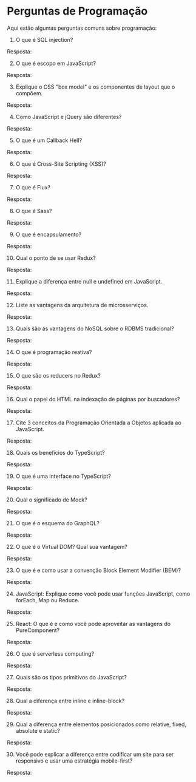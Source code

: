 # Perguntas de Programação

Aqui estão algumas perguntas comuns sobre programação:

1. O que é SQL injection?

Resposta:

2. O que é escopo em JavaScript?

Resposta:

3. Explique o CSS "box model" e os componentes de layout que o compõem.

Resposta:

4. Como JavaScript e jQuery são diferentes?

Resposta:

5. O que é um Callback Hell?

Resposta:

6. O que é Cross-Site Scripting (XSS)?

Resposta:

7. O que é Flux?

Resposta:

8. O que é Sass?

Resposta:

9. O que é encapsulamento?

Resposta:

10. Qual o ponto de se usar Redux?

Resposta:

11. Explique a diferença entre null e undefined em JavaScript.

Resposta:

12. Liste as vantagens da arquitetura de microsserviços.

Resposta:

13. Quais são as vantagens do NoSQL sobre o RDBMS tradicional?

Resposta:

14. O que é programação reativa?

Resposta:

15. O que são os reducers no Redux?

Resposta:

16. Qual o papel do HTML na indexação de páginas por buscadores?

Resposta:

17. Cite 3 conceitos da Programação Orientada a Objetos aplicada ao JavaScript.

Resposta:

18. Quais os benefícios do TypeScript?

Resposta:

19. O que é uma interface no TypeScript?

Resposta:

20. Qual o significado de Mock?

Resposta:

21. O que é o esquema do GraphQL?

Resposta:

22. O que é o Virtual DOM? Qual sua vantagem?

Resposta:

23. O que é e como usar a convenção Block Element Modifier (BEM)?

Resposta:

24. JavaScript: Explique como você pode usar funções JavaScript, como forEach, Map ou Reduce.

Resposta:

25. React: O que é e como você pode aproveitar as vantagens do PureComponent?

Resposta:

26. O que é serverless computing?

Resposta:

27. Quais são os tipos primitivos do JavaScript?

Resposta:

28. Qual a diferença entre inline e inline-block?

Resposta:

29. Qual a diferença entre elementos posicionados como relative, fixed, absolute e static?

Resposta:

30. Você pode explicar a diferença entre codificar um site para ser responsivo e usar uma estratégia mobile-first?

Resposta: